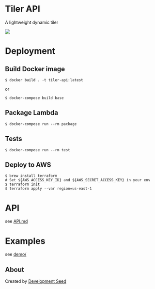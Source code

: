 # Tiler API

A lightweight dynamic tiler

![](https://user-images.githubusercontent.com/10407788/56367726-e4674180-61c3-11e9-86e4-c8825cc75677.png)

# Deployment

## Build Docker image

    $ docker build . -t tiler-api:latest

or

    $ docker-compose build base

## Package Lambda

    $ docker-compose run --rm package

## Tests

    $ docker-compose run --rm test


## Deploy to AWS

    $ brew install terraform
    # Set ${AWS_ACCESS_KEY_ID} and ${AWS_SECRET_ACCESS_KEY} in your env
    $ terraform init
    $ terraform apply --var region=us-east-1

# API

see [API.md](docs/API.md)

# Examples

see [demo/](demo/)


## About
Created by [Development Seed](<http://developmentseed.org>)
